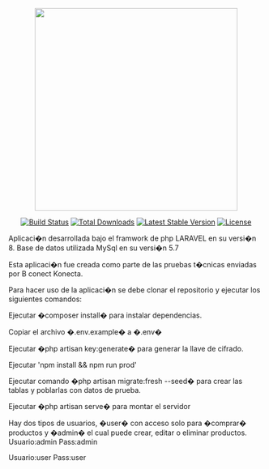 <p align="center"><a href="https://laravel.com" target="_blank"><img src="https://raw.githubusercontent.com/laravel/art/master/logo-lockup/5%20SVG/2%20CMYK/1%20Full%20Color/laravel-logolockup-cmyk-red.svg" width="400"></a></p>

<p align="center">
<a href="https://travis-ci.org/laravel/framework"><img src="https://travis-ci.org/laravel/framework.svg" alt="Build Status"></a>
<a href="https://packagist.org/packages/laravel/framework"><img src="https://img.shields.io/packagist/dt/laravel/framework" alt="Total Downloads"></a>
<a href="https://packagist.org/packages/laravel/framework"><img src="https://img.shields.io/packagist/v/laravel/framework" alt="Latest Stable Version"></a>
<a href="https://packagist.org/packages/laravel/framework"><img src="https://img.shields.io/packagist/l/laravel/framework" alt="License"></a>
</p>

Aplicaci�n desarrollada bajo el framwork de php LARAVEL en su versi�n 8.
Base de datos utilizada MySql en su versi�n 5.7

Esta aplicaci�n fue creada como parte de las pruebas t�cnicas enviadas por B conect Konecta.

Para hacer uso de la aplicaci�n se debe clonar el repositorio y ejecutar los siguientes comandos:

Ejecutar �composer install� para instalar dependencias.

Copiar el archivo �.env.example� a �.env�

Ejecutar �php artisan key:generate� para generar la llave de cifrado.

Ejecutar 'npm install && npm run prod'

Ejecutar comando �php artisan migrate:fresh --seed� para crear las tablas y poblarlas con datos de prueba.

Ejecutar �php artisan serve� para montar el servidor

Hay dos tipos de usuarios, �user� con acceso solo para �comprar� productos y �admin� el cual puede crear, editar o eliminar productos. 
Usuario:admin
Pass:admin

Usuario:user
Pass:user


